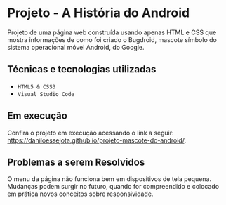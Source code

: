 # Projeto - A História do Android
 
Projeto de uma página web construída usando apenas HTML e CSS que mostra informações de como foi criado o Bugdroid, mascote símbolo do sistema operacional móvel Android, do Google.

## Técnicas e tecnologias utilizadas

- ``HTML5 & CSS3``
- ``Visual Studio Code``

## Em execução

Confira o projeto em execução acessando o link a seguir: https://daniloessejota.github.io/projeto-mascote-do-android/.

## Problemas a serem Resolvidos

O menu da página não funciona bem em dispositivos de tela pequena. Mudanças podem surgir no futuro, quando for compreendido e colocado em prática novos conceitos sobre responsividade. 


